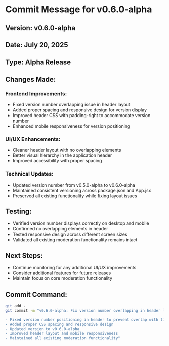 # Commit Message for v0.6.0-alpha

## Version: v0.6.0-alpha
## Date: July 20, 2025
## Type: Alpha Release

## Changes Made:

### Frontend Improvements:
- Fixed version number overlapping issue in header layout
- Added proper spacing and responsive design for version display
- Improved header CSS with padding-right to accommodate version number
- Enhanced mobile responsiveness for version positioning

### UI/UX Enhancements:
- Cleaner header layout with no overlapping elements
- Better visual hierarchy in the application header
- Improved accessibility with proper spacing

### Technical Updates:
- Updated version number from v0.5.0-alpha to v0.6.0-alpha
- Maintained consistent versioning across package.json and App.jsx
- Preserved all existing functionality while fixing layout issues

## Testing:
- Verified version number displays correctly on desktop and mobile
- Confirmed no overlapping elements in header
- Tested responsive design across different screen sizes
- Validated all existing moderation functionality remains intact

## Next Steps:
- Continue monitoring for any additional UI/UX improvements
- Consider additional features for future releases
- Maintain focus on core moderation functionality

## Commit Command:
```bash
git add .
git commit -m "v0.6.0-alpha: Fix version number overlapping in header layout

- Fixed version number positioning in header to prevent overlap with title
- Added proper CSS spacing and responsive design
- Updated version to v0.6.0-alpha
- Improved header layout and mobile responsiveness
- Maintained all existing moderation functionality"
``` 